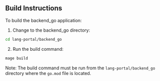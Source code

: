 ## Build Instructions

To build the backend_go application:

1. Change to the backend_go directory:
```bash
cd lang-portal/backend_go
```

2. Run the build command:
```bash
mage build
```

Note: The build command must be run from the `lang-portal/backend_go` directory where the `go.mod` file is located.